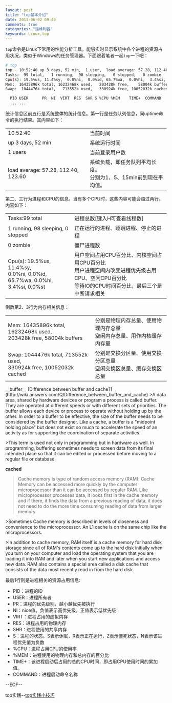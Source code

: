```yaml
---
layout: post
title: "top基本介绍"
date: 2013-06-02 09:49
comments: true
categories: "运维利器"
keywords: Linux,top
---
```


`top`命令是Linux下常用的性能分析工具，能够实时显示系统中各个进程的资源占用状况，类似于Windows的任务管理器。下面跟着笔者一起`top`一下吧：


``` bash
# top
top - 10:52:40 up 3 days, 52 min,  1 user,  load average: 57.28, 112.40, 123.60
Tasks:  99 total,   1 running,  98 sleeping,   0 stopped,   0 zombie
Cpu(s): 19.5%us, 11.4%sy,  0.0%ni,  0.0%id, 65.7%wa,  0.0%hi,  3.4%si,  0.0%st
Mem:  16435896k total, 16232468k used,   203428k free,    58004k buffers
Swap:  1044476k total,   713552k used,   330924k free, 10052032k cached

  PID USER      PR  NI  VIRT  RES  SHR S %CPU %MEM    TIME+  COMMAND
  ... ...
```

统计信息区前五行是系统整体的统计信息。第一行是任务队列信息，同uptime命令的执行结果。其内容如下：

<table class="table table-striped">
	<tr>
		<td>10:52:40</td>
		<td>当前时间</td>
	</tr>
	<tr>
		<td>up 3 days, 52 min</td>
		<td>系统运行时间</td>
	</tr>
	<tr>
		<td>1 users</td>
		<td>当前登录用户数</td>
	</tr>
	<tr>
		<td>load average: 57.28, 112.40, 123.60</td>
		<td>系统负载，即任务队列平均长度。
		<br>分别为1、5、15min前到现在平均值。</br></td>
	</tr>
</table>
<p></p>

第二、三行为进程和CPU的信息。当有多个CPU时，这些内容可能会超过两行。内容如下：
<table>
	<tr>
		<td>Tasks:99 total</td>
		<td>进程总数[键入H可查看线程数]</td>
	</tr>
	<tr>
		<td>1 running,  98 sleeping,  0 stopped</td>
		<td>正在运行的进程、睡眠进程、停止的进程</td>
	</tr>
	<tr>
		<td>0 zombie</td>
		<td>僵尸进程数</td>
	</tr>
	<tr>
		<td>Cpu(s): 19.5%us, 11.4%sy,  
		<br> 0.0%ni, 0.0%id,</br> 
		65.7%wa, 0.0%hi, 3.4%si, 0.0%st</td>
		<td>用户空间占用CPU百分比、内核空间占用CPU百分比
		<br>用户进程空间内改变进程优先级占用CPU、空闲CPU百分比</br>
		等待IO的CPU时间百分比，最后三个是中断请求相关</td>
	</tr>
</table>

<p></p>
倒数第2、3行为内存相关信息：
<table>
	<tr>
		<td>Mem: 16435896k total, 16232468k used, 
		<br>203428k free, 58004k buffers</br></td>
		<td>分别是物理内存总量、使用物理内存总量
		<br>空闲内存总量、用作内核缓存内存量</br></td>
	</tr>
	<tr>
		<td>Swap: 1044476k total, 713552k used, 
		<br>330924k free, 10052032k cached<br></td>
		<td>分别是交换分区量、使用交换分区总量
		<br>空闲交换区总量、缓存交换区总量</br></td>
	</tr>
</table>
<p></p>
__buffer__   [Difference between buffer and cache?](http://wiki.answers.com/Q/Difference_between_buffer_and_cache)
>A data area, shared by hardware devices or program a process is called buffer. They are operated at different speeds or with different sets of priorities. The buffer allows each device or process to operate without holding up by the other. In order to a buffer to be effective, the size of the buffer needs to be considered by the buffer designer. Like a cache, a buffer is a "midpoint holding place" but does not exist so much to accelerate the speed of an activity as for supporting the coordination of separate activities.
<p></p> 
>This term is used not only in programming but in hardware as well. In programming, buffering sometimes needs to screen data from its final intended place so that it can be edited or processed before moving to a regular file or database. 


__cached__
>Cache memory is type of random access memory (RAM). Cache Memory can be accessed more quickly by the computer microprocessor than it can be accessed by regular RAM. Like microprocessor processes data, it looks first in the cache memory and if there, it finds the data from a previous reading of data, it does not need to do the more time consuming reading of data from larger memory.   
<p></p>
>Sometimes Cache memory is described in levels of closeness and convenience to the microprocessor. An L1 cache is on the same chip like the microprocessors. 
<p></p>  
>In addition to cache memory, RAM itself is a cache memory for hard disk storage since all of RAM's contents come up to the hard disk initially when you turn on your computer and load the operating system that you are loading it into RAM and later when you start new applications and access new data. RAM also contains a special area called a disk cache that consists of the data most recently read in from the hard disk.

<p></p>
最后1行则是进程相关的资源占用信息:  

* PID：进程的ID
* USER：进程所有者
* PR：进程的优先级别，越小越优先被执行
* NI：nice值。负值表示高优先级，正值表示低优先级
* VIRT：进程占用的虚拟内存
* RES：进程占用的物理内存
* SHR：进程使用的共享内存
* S：进程的状态。S表示休眠，R表示正在运行，Z表示僵死状态，N表示该进程优先值为负数
* %CPU：进程占用CPU的使用率
* %MEM：进程使用的物理内存和总内存的百分比
* TIME+：该进程启动后占用的总的CPU时间，即占用CPU使用时间的累加值。
* COMMAND：进程启动命令名称

--EOF--

top实践--[top实践小技巧](http://kumu-linux.github.io/blog/2013/06/07/top-hacks/)
